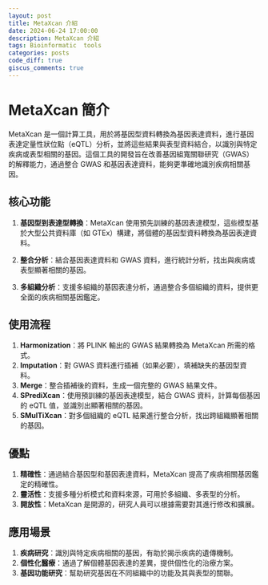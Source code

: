 ```yaml
---
layout: post
title: MetaXcan 介紹
date: 2024-06-24 17:00:00
description: MetaXcan 介紹
tags: Bioinformatic  tools
categories: posts
code_diff: true
giscus_comments: true
---
```


# MetaXcan 簡介

MetaXcan 是一個計算工具，用於將基因型資料轉換為基因表達資料，進行基因表達定量性狀位點（eQTL）分析，並將這些結果與表型資料結合，以識別與特定疾病或表型相關的基因。這個工具的開發旨在改善基因組寬關聯研究（GWAS）的解釋能力，通過整合 GWAS 和基因表達資料，能夠更準確地識別疾病相關基因。

## 核心功能

1. **基因型到表達型轉換**：MetaXcan 使用預先訓練的基因表達模型，這些模型基於大型公共資料庫（如 GTEx）構建，將個體的基因型資料轉換為基因表達資料。

2. **整合分析**：結合基因表達資料和 GWAS 資料，進行統計分析，找出與疾病或表型顯著相關的基因。

3. **多組織分析**：支援多組織的基因表達分析，通過整合多個組織的資料，提供更全面的疾病相關基因鑑定。

## 使用流程

1. **Harmonization**：將 PLINK 輸出的 GWAS 結果轉換為 MetaXcan 所需的格式。
2. **Imputation**：對 GWAS 資料進行插補（如果必要），填補缺失的基因型資料。
3. **Merge**：整合插補後的資料，生成一個完整的 GWAS 結果文件。
4. **SPrediXcan**：使用預訓練的基因表達模型，結合 GWAS 資料，計算每個基因的 eQTL 值，並識別出顯著相關的基因。
5. **SMulTiXcan**：對多個組織的 eQTL 結果進行整合分析，找出跨組織顯著相關的基因。

## 優點

1. **精確性**：通過結合基因型和基因表達資料，MetaXcan 提高了疾病相關基因鑑定的精確性。
2. **靈活性**：支援多種分析模式和資料來源，可用於多組織、多表型的分析。
3. **開放性**：MetaXcan 是開源的，研究人員可以根據需要對其進行修改和擴展。

## 應用場景

1. **疾病研究**：識別與特定疾病相關的基因，有助於揭示疾病的遺傳機制。
2. **個性化醫療**：通過了解個體基因表達的差異，提供個性化的治療方案。
3. **基因功能研究**：幫助研究基因在不同組織中的功能及其與表型的關聯。
